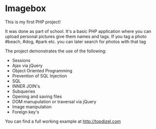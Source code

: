 # Imagebox
This is my first PHP project!

It was done as part of school. It's a basic PHP application where you can upload personal pictures give them names and tags. If you tag a photo #beach, #dog, #park etc. you can later search for photos with that tag

The project demonstrates the use of the following:

* Sessions
* Ajax via jQuery
* Object Oriented Programming
* Prevention of SQL Injection
* SQL
* INNER JOIN's
* Subqueries
* Opening and saving files
* DOM manupulation or traversal via jQuery
* Image manipulation
* Foreign key's


You can find a full working example at http://topdizel.com
